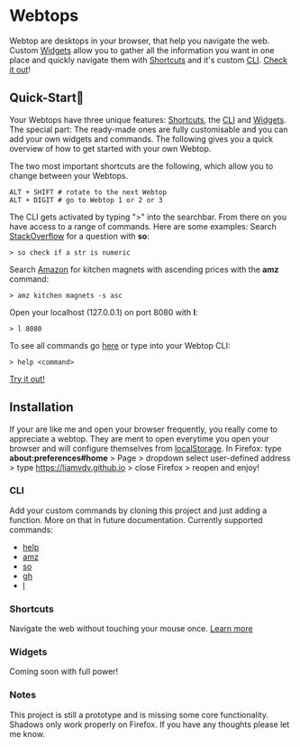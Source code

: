 # Webtops
Webtop are desktops in your browser, that help you navigate the web.
Custom [Widgets](#Widgets) allow you to gather all the information you want in one place and
quickly navigate them with [Shortcuts](#Shortcuts) and it's custom [CLI](#CLI).
[Check it out](https://liamvdv.github.io)!

## Quick-Start🚀
Your Webtops have three unique features: [Shortcuts](docs/shortcuts.md), the [CLI](docs/cli.md) and [Widgets](docs/widgets.md). The special part: The ready-made ones are fully customisable and you can add your own widgets and commands.
The following gives you a quick overview of how to get started with your own Webtop.

The two most important shortcuts are the following, which allow you to change between your Webtops. 
```
ALT + SHIFT # rotate to the next Webtop
ALT + DIGIT # go to Webtop 1 or 2 or 3
```

The CLI gets activated by typing ">" into the searchbar.
From there on you have access to a range of commands. Here are some examples:
Search [StackOverflow](https://stackoverflow.com/) for a question with **so**:
```
> so check if a str is numeric
```
Search [Amazon](https://amazon.com/) for kitchen magnets with ascending prices with the **amz** command:
```
> amz kitchen magnets -s asc
```
Open your localhost (127.0.0.1) on port 8080 with **l**:
```
> l 8080
```
To see all commands go [here](docs/cli.md) or type into your Webtop CLI:
```
> help <command>
```
[Try it out!](https://liamvdv.github.io)

## Installation
If your are like me and open your browser frequently, you really come to appreciate a webtop. They are ment to open everytime you open your browser and will configure themselves from [localStorage](https://developer.mozilla.org/en-US/docs/Web/API/Window/localStorage).
In Firefox: type __about:preferences#home__ > Page > dropdown select user-defined address > type https://liamvdv.github.io > close Firefox > reopen and enjoy!

### CLI
Add your custom commands by cloning this project and just adding a function. More on that in future documentation.
Currently supported commands:

- [help](docs/cli.md#help)
- [amz](docs/cli.md#amz)
- [so](docs/cli.md#so)
- [gh](docs/cli.md#gh)
- [l](docs/cli.md#l)

### Shortcuts
Navigate the web without touching your mouse once. [Learn more](docs/shortcuts.md)

### Widgets
Coming soon with full power!


### Notes
This project is still a prototype and is missing some core functionality. Shadows only work properly on Firefox. If you have any thoughts please let me know. 